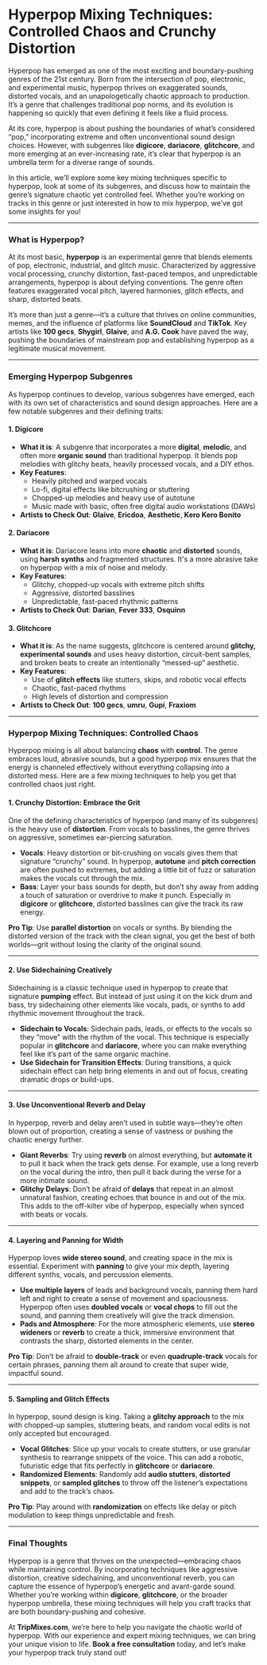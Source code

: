 # **Hyperpop Mixing Techniques: Controlled Chaos and Crunchy Distortion**

Hyperpop has emerged as one of the most exciting and boundary-pushing genres of the 21st century. Born from the intersection of pop, electronic, and experimental music, hyperpop thrives on exaggerated sounds, distorted vocals, and an unapologetically chaotic approach to production. It’s a genre that challenges traditional pop norms, and its evolution is happening so quickly that even defining it feels like a fluid process.

At its core, hyperpop is about pushing the boundaries of what’s considered “pop,” incorporating extreme and often unconventional sound design choices. However, with subgenres like **digicore**, **dariacore**, **glitchcore**, and more emerging at an ever-increasing rate, it’s clear that hyperpop is an umbrella term for a diverse range of sounds.

In this article, we’ll explore some key mixing techniques specific to hyperpop, look at some of its subgenres, and discuss how to maintain the genre’s signature chaotic yet controlled feel. Whether you’re working on tracks in this genre or just interested in how to mix hyperpop, we’ve got some insights for you!

---

### **What is Hyperpop?**
At its most basic, **hyperpop** is an experimental genre that blends elements of pop, electronic, industrial, and glitch music. Characterized by aggressive vocal processing, crunchy distortion, fast-paced tempos, and unpredictable arrangements, hyperpop is about defying conventions. The genre often features exaggerated vocal pitch, layered harmonies, glitch effects, and sharp, distorted beats.

It’s more than just a genre—it’s a culture that thrives on online communities, memes, and the influence of platforms like **SoundCloud** and **TikTok**. Key artists like **100 gecs**, **Shygirl**, **Glaive**, and **A.G. Cook** have paved the way, pushing the boundaries of mainstream pop and establishing hyperpop as a legitimate musical movement.

---

### **Emerging Hyperpop Subgenres**
As hyperpop continues to develop, various subgenres have emerged, each with its own set of characteristics and sound design approaches. Here are a few notable subgenres and their defining traits:

#### **1. Digicore**
- **What it is**: A subgenre that incorporates a more **digital**, **melodic**, and often more **organic sound** than traditional hyperpop. It blends pop melodies with glitchy beats, heavily processed vocals, and a DIY ethos.
- **Key Features**:  
  - Heavily pitched and warped vocals
  - Lo-fi, digital effects like bitcrushing or stuttering
  - Chopped-up melodies and heavy use of autotune
  - Music made with basic, often free digital audio workstations (DAWs)
- **Artists to Check Out**: **Glaive**, **Ericdoa**, **Aesthetic**, **Kero Kero Bonito**

#### **2. Dariacore**
- **What it is**: Dariacore leans into more **chaotic** and **distorted** sounds, using **harsh synths** and fragmented structures. It's a more abrasive take on hyperpop with a mix of noise and melody.
- **Key Features**:  
  - Glitchy, chopped-up vocals with extreme pitch shifts
  - Aggressive, distorted basslines
  - Unpredictable, fast-paced rhythmic patterns
- **Artists to Check Out**: **Darian**, **Fever 333**, **Osquinn**

#### **3. Glitchcore**
- **What it is**: As the name suggests, glitchcore is centered around **glitchy, experimental sounds** and uses heavy distortion, circuit-bent samples, and broken beats to create an intentionally “messed-up” aesthetic.
- **Key Features**:  
  - Use of **glitch effects** like stutters, skips, and robotic vocal effects
  - Chaotic, fast-paced rhythms
  - High levels of distortion and compression
- **Artists to Check Out**: **100 gecs**, **umru**, **Gupi**, **Fraxiom**

---

### **Hyperpop Mixing Techniques: Controlled Chaos**
Hyperpop mixing is all about balancing **chaos** with **control**. The genre embraces loud, abrasive sounds, but a good hyperpop mix ensures that the energy is channeled effectively without everything collapsing into a distorted mess. Here are a few mixing techniques to help you get that controlled chaos just right.

#### **1. Crunchy Distortion: Embrace the Grit**
One of the defining characteristics of hyperpop (and many of its subgenres) is the heavy use of **distortion**. From vocals to basslines, the genre thrives on aggressive, sometimes ear-piercing saturation.

- **Vocals**: Heavy distortion or bit-crushing on vocals gives them that signature “crunchy” sound. In hyperpop, **autotune** and **pitch correction** are often pushed to extremes, but adding a little bit of fuzz or saturation makes the vocals cut through the mix.
- **Bass**: Layer your bass sounds for depth, but don’t shy away from adding a touch of saturation or overdrive to make it punch. Especially in **digicore** or **glitchcore**, distorted basslines can give the track its raw energy.

**Pro Tip**: Use **parallel distortion** on vocals or synths. By blending the distorted version of the track with the clean signal, you get the best of both worlds—grit without losing the clarity of the original sound.

---

#### **2. Use Sidechaining Creatively**
Sidechaining is a classic technique used in hyperpop to create that signature **pumping** effect. But instead of just using it on the kick drum and bass, try sidechaining other elements like vocals, pads, or synths to add rhythmic movement throughout the track.

- **Sidechain to Vocals**: Sidechain pads, leads, or effects to the vocals so they “move” with the rhythm of the vocal. This technique is especially popular in **glitchcore** and **dariacore**, where you can make everything feel like it’s part of the same organic machine.
- **Use Sidechain for Transition Effects**: During transitions, a quick sidechain effect can help bring elements in and out of focus, creating dramatic drops or build-ups.

---

#### **3. Use Unconventional Reverb and Delay**
In hyperpop, reverb and delay aren’t used in subtle ways—they’re often blown out of proportion, creating a sense of vastness or pushing the chaotic energy further.

- **Giant Reverbs**: Try using **reverb** on almost everything, but **automate it** to pull it back when the track gets dense. For example, use a long reverb on the vocal during the intro, then pull it back during the verse for a more intimate sound.
- **Glitchy Delays**: Don’t be afraid of **delays** that repeat in an almost unnatural fashion, creating echoes that bounce in and out of the mix. This adds to the off-kilter vibe of hyperpop, especially when synced with beats or vocals.

---

#### **4. Layering and Panning for Width**
Hyperpop loves **wide stereo sound**, and creating space in the mix is essential. Experiment with **panning** to give your mix depth, layering different synths, vocals, and percussion elements.

- **Use multiple layers** of leads and background vocals, panning them hard left and right to create a sense of movement and spaciousness. Hyperpop often uses **doubled vocals** or **vocal chops** to fill out the sound, and panning them creatively will give the track dimension.
- **Pads and Atmosphere**: For the more atmospheric elements, use **stereo wideners** or **reverb** to create a thick, immersive environment that contrasts the sharp, distorted elements in the center.

**Pro Tip**: Don’t be afraid to **double-track** or even **quadruple-track** vocals for certain phrases, panning them all around to create that super wide, impactful sound.

---

#### **5. Sampling and Glitch Effects**
In hyperpop, sound design is king. Taking a **glitchy approach** to the mix with chopped-up samples, stuttering beats, and random vocal edits is not only accepted but encouraged.

- **Vocal Glitches**: Slice up your vocals to create stutters, or use granular synthesis to rearrange snippets of the voice. This can add a robotic, futuristic edge that fits perfectly in **glitchcore** or **dariacore**.
- **Randomized Elements**: Randomly add **audio stutters**, **distorted snippets**, or **sampled glitches** to throw off the listener’s expectations and add to the track’s chaos.

**Pro Tip**: Play around with **randomization** on effects like delay or pitch modulation to keep things unpredictable and fresh.

---

### **Final Thoughts**
Hyperpop is a genre that thrives on the unexpected—embracing chaos while maintaining control. By incorporating techniques like aggressive distortion, creative sidechaining, and unconventional reverb, you can capture the essence of hyperpop’s energetic and avant-garde sound. Whether you’re working within **digicore**, **glitchcore**, or the broader hyperpop umbrella, these mixing techniques will help you craft tracks that are both boundary-pushing and cohesive.

At **TripMixes.com**, we’re here to help you navigate the chaotic world of hyperpop. With our experience and expert mixing techniques, we can bring your unique vision to life. **Book a free consultation** today, and let’s make your hyperpop track truly stand out!
